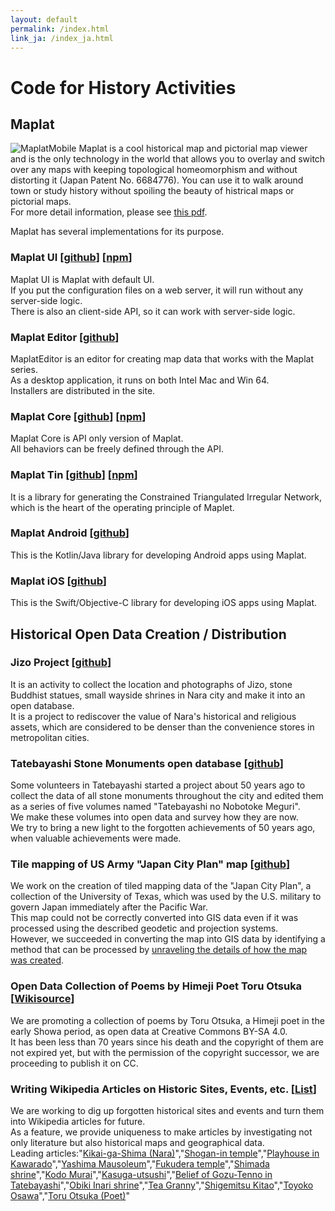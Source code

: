 ```yaml
---
layout: default
permalink: /index.html
link_ja: /index_ja.html
---
```


# Code for History Activities

## Maplat
![MaplatMobile](Maplat-iPhone.png)
Maplat is a cool historical map and pictorial map viewer and is the only technology in the world that allows you to overlay and switch over any maps with keeping topological homeomorphism and without distorting it (Japan Patent No. 6684776). You can use it to walk around town or study history without spoiling the beauty of histrical maps or pictorial maps.  
For more detail information, please see [this pdf](maplat_flyer.pdf). 

Maplat has several implementations for its purpose.

### Maplat UI [[github](https://github.com/code4history/Maplat/wiki)] [[npm](https://www.npmjs.com/package/@maplat/ui)]
Maplat UI is Maplat with default UI.  
If you put the configuration files on a web server, it will run without any server-side logic.  
There is also an client-side API, so it can work with server-side logic.

### Maplat Editor [[github](https://github.com/code4history/MaplatEditor/wiki)]
MaplatEditor is an editor for creating map data that works with the Maplat series.  
As a desktop application, it runs on both Intel Mac and Win 64.  
Installers are distributed in the site.  

### Maplat Core [[github](https://github.com/code4history/MaplatCore/wiki)] [[npm](https://www.npmjs.com/package/@maplat/core)]
Maplat Core is API only version of Maplat.  
All behaviors can be freely defined through the API.  

### Maplat Tin [[github](https://github.com/code4history/MaplatTin/wiki)] [[npm](https://www.npmjs.com/package/@maplat/tin)]
It is a library for generating the Constrained Triangulated Irregular Network, which is the heart of the operating principle of Maplet.  

### Maplat Android [[github](https://github.com/code4history/MaplatAndroid)]
This is the Kotlin/Java library for developing Android apps using Maplat.  

### Maplat iOS [[github](https://github.com/code4history/MaplatiOS)]
This is the Swift/Objective-C library for developing iOS apps using Maplat.  

## Historical Open Data Creation / Distribution

### Jizo Project [[github](https://github.com/code4history/JizoProject/wiki)]
It is an activity to collect the location and photographs of Jizo, stone Buddhist statues, small wayside shrines in Nara city and make it into an open database.  
It is a project to rediscover the value of Nara's historical and religious assets, which are considered to be denser than the convenience stores in metropolitan cities.  

### Tatebayashi Stone Monuments open database [[github](https://github.com/code4history/TatebayashiStones)]
Some volunteers in Tatebayashi started a project about 50 years ago to collect the data of all stone monuments throughout the city and edited them as a series of five volumes named "Tatebayashi no Nobotoke Meguri".  
We make these volumes into open data and survey how they are now.  
We try to bring a new light to the forgotten achievements of 50 years ago, when valuable achievements were made.  

### Tile mapping of US Army "Japan City Plan" map [[github](https://github.com/code4history/TatebayashiStones)]
We work on the creation of tiled mapping data of the "Japan City Plan", a collection of the University of Texas, which was used by the U.S. military to govern Japan immediately after the Pacific War.  
This map could not be correctly converted into GIS data even if it was processed using the described geodetic and projection systems.  
However, we succeeded in converting the map into GIS data by identifying a method that can be processed by [unraveling the details of how the map was created](https://blog.chizuburari.jp/entry/20130220/1361390148).  

### Open Data Collection of Poems by Himeji Poet Toru Otsuka [[Wikisource](https://ja.wikisource.org/wiki/%E5%A4%A7%E5%A1%9A%E5%BE%B9%E3%83%BB%E3%81%82%E3%81%8D%E8%A9%A9%E9%9B%86)]
We are promoting a collection of poems by Toru Otsuka, a Himeji poet in the early Showa period, as open data at Creative Commons BY-SA 4.0.  
It has been less than 70 years since his death and the copyright of them are not expired yet, but with the permission of the copyright successor, we are proceeding to publish it on CC.  

### Writing Wikipedia Articles on Historic Sites, Events, etc. [[List](https://ja.wikipedia.org/wiki/%E5%88%A9%E7%94%A8%E8%80%85:Kochizufan)]
We are working to dig up forgotten historical sites and events and turn them into Wikipedia articles for future.  
As a feature, we provide uniqueness to make articles by investigating not only literature but also historical maps and geographical data.  
Leading articles:"[Kikai-ga-Shima (Nara)](https://ja.wikipedia.org/wiki/%E9%AC%BC%E7%95%8C%E3%83%B6%E5%B3%B6_(%E5%A5%88%E8%89%AF%E5%B8%82))","[Shogan-in temple](https://ja.wikipedia.org/wiki/%E5%8B%9D%E9%A1%98%E9%99%A2)","[Playhouse in Kawarado](https://ja.wikipedia.org/wiki/%E7%93%A6%E5%A0%82%E3%81%AE%E8%8A%9D%E5%B1%85%E5%B0%8F%E5%B1%8B)","[Yashima Mausoleum](https://ja.wikipedia.org/wiki/%E5%85%AB%E5%B3%B6%E9%99%B5)","[Fukudera temple](https://ja.wikipedia.org/wiki/%E7%A6%8F%E5%AF%BA)","[Shimada shrine](https://ja.wikipedia.org/wiki/%E5%B6%8B%E7%94%B0%E7%A5%9E%E7%A4%BE)","[Kodo Murai](https://ja.wikipedia.org/wiki/%E6%9D%91%E4%BA%95%E5%8F%A4%E9%81%93)","[Kasuga-utsushi](https://ja.wikipedia.org/wiki/%E6%98%A5%E6%97%A5%E7%A7%BB%E3%81%97)","[Belief of Gozu-Tenno in Tatebayashi](https://ja.wikipedia.org/wiki/%E9%A4%A8%E6%9E%97%E3%81%AE%E7%89%9B%E9%A0%AD%E5%A4%A9%E7%8E%8B%E4%BF%A1%E4%BB%B0)","[Obiki Inari shrine](https://ja.wikipedia.org/wiki/%E5%B0%BE%E6%9B%B3%E7%A8%B2%E8%8D%B7%E7%A5%9E%E7%A4%BE)","[Tea Granny](https://ja.wikipedia.org/wiki/%E3%81%8A%E8%8C%B6%E3%81%AE%E3%81%8A%E3%81%B0%E3%81%82%E3%81%95%E3%82%93)","[Shigemitsu Kitao](https://ja.wikipedia.org/wiki/%E5%8C%97%E5%B0%BE%E9%87%8D%E5%85%89)","[Toyoko Osawa](https://ja.wikipedia.org/wiki/%E5%A4%A7%E6%B2%A2%E8%B1%8A%E5%AD%90)","[Toru Otsuka (Poet)](https://ja.wikipedia.org/wiki/%E5%A4%A7%E5%A1%9A%E5%BE%B9_(%E8%A9%A9%E4%BA%BA))"  


